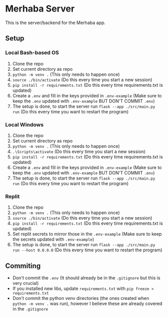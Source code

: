 # Merhaba Server

This is the server/backend for the Merhaba app.

## Setup

### Local Bash-based OS

1. Clone the repo
2. Set current directory as repo
3. `python -m venv .` (This only needs to happen once)
4. `source ./bin/activate` (Do this every time you start a new session)
5. `pip install -r requirements.txt` (Do this every time requirements.txt is updated)
6. Create a `.env` and fill in the keys provided in `.env-example` (Make sure to keep the `.env` updated with `.env-example` BUT DON'T COMMIT `.env`)
7. The setup is done, to start the server run `flask --app ./src/main.py run` (Do this every time you want to restart the program)

### Local Windows

1. Clone the repo
2. Set current directory as repo
3. `python -m venv .` (This only needs to happen once)
4. `.\Scripts\activate` (Do this every time you start a new session)
5. `pip install -r requirements.txt` (Do this every time requirements.txt is updated)
6. Create a `.env` and fill in the keys provided in `.env-example` (Make sure to keep the `.env` updated with `.env-example` BUT DON'T COMMIT `.env`)
7. The setup is done, to start the server run `flask --app ./src/main.py run` (Do this every time you want to restart the program)

### Replit

1. Clone the repo
2. `python -m venv .` (This only needs to happen once)
3. `source ./bin/activate` (Do this every time you start a new session)
4. `pip install -r requirements.txt` (Do this every time requirements.txt is updated)
5. Set replit secrets to mirror those in the `.env-example` (Make sure to keep the secrets updated with `.env-example`)
6. The setup is done, to start the server run `flask --app ./src/main.py run --host 0.0.0.0` (Do this every time you want to restart the program)

## Commiting
- Don't commit the `.env` (It should already be in the `.gitignore` but this is very crucial)
- If you installed new libs, update `requirements.txt` with `pip freeze > requirements.txt`
- Don't commit the python venv directories (the ones created when `python -m venv .` was run), however I believe these are already covered in the `.gitignore`
